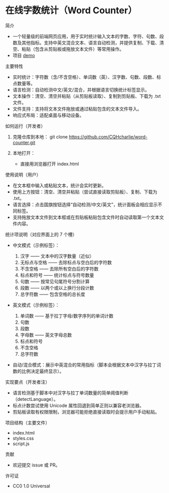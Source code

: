 # 在线字数统计（Word Counter）

简介
- 一个轻量级的前端网页应用，用于实时统计输入文本的字数、字符、句数、段数及其他指标。支持中英文混合文本、语言自动检测，并提供复制、下载、清空、粘贴（包含从剪贴板或拖放文本文件）等常用操作。
- 项目 [demo](https://wc.charliehome.xx.kg)

主要特性
- 实时统计：字符数（含/不含空格）、单词数（英）、汉字数、句数、段数、标点数量等。
- 语言检测：自动检测中文/英文/混合，并根据语言切换统计标签显示。
- 文本操作：清空、清空并粘贴（从剪贴板读取）、复制到剪贴板、下载为 .txt 文件。
- 文件支持：支持将文本文件拖放或通过粘贴包含的文本文件导入。
- 响应式布局：适配桌面与移动设备。

如何运行（开发者）
1. 克隆仓库到本地：
   git clone https://github.com/CQHcharlie/word-counter.git

2. 本地打开：
   - 直接用浏览器打开 index.html

使用说明（用户）
- 在文本框中输入或粘贴文本，统计会实时更新。
- 使用上方按钮：清空、清空并粘贴（尝试直接读取剪贴板）、复制、下载为 .txt。
- 语言选择：点击国旗按钮选择“自动检测/中文/英文”，统计面板会相应显示不同标签。
- 支持拖放文本文件到文本框或在剪贴板粘贴包含文件时自动读取第一个文本文件内容。

统计项说明（对应界面上的 7 个槽）
- 中文模式（示例标签）：
  1. 汉字 —— 文本中的汉字数量（近似）
  2. 无标点与空格 —— 去除标点与空白后的字符数
  3. 不含空格 —— 去除所有空白后的字符数
  4. 标点和符号 —— 统计标点与符号数量
  5. 句数 —— 按常见句尾符号分割计算
  6. 段数 —— 以两个或以上换行分段计数
  7. 总字符数 —— 包含空格的总长度

- 英文模式（示例标签）：
  1. 单词数 —— 基于拉丁字母/数字序列的单词计数
  2. 句数
  3. 段数
  4. 字母数 —— 英文字母总数
  5. 标点和符号
  6. 不含空格
  7. 总字符数

- 自动/混合模式：展示中英混合的常用指标（脚本会根据文本中汉字与拉丁词数的比例决定最终显示）。

实现要点（开发者注）
- 语言检测基于脚本中对汉字与拉丁单词数量的简单阈值判断（detectLanguage）。
- 标点计数尝试使用 Unicode 属性回退到简单正则以兼容老浏览器。
- 剪贴板读取有权限限制，浏览器可能拒绝直接读取时会提示用户手动粘贴。

项目结构（主要文件）
- index.html 
- styles.css
- script.js

贡献
- 欢迎提交 issue 或 PR。

许可证
- CC0 1.0 Universal
